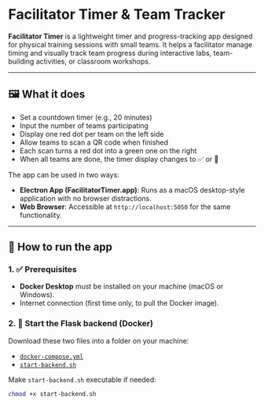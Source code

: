 # Facilitator Timer & Team Tracker

**Facilitator Timer** is a lightweight timer and progress-tracking app designed for physical training sessions with small teams. It helps a facilitator manage timing and visually track team progress during interactive labs, team-building activities, or classroom workshops.

---

## 🖼️ What it does

- Set a countdown timer (e.g., 20 minutes)
- Input the number of teams participating
- Display one red dot per team on the left side
- Allow teams to scan a QR code when finished
- Each scan turns a red dot into a green one on the right
- When all teams are done, the timer display changes to ✅ or 🏁

The app can be used in two ways:
- **Electron App (FacilitatorTimer.app)**: Runs as a macOS desktop-style application with no browser distractions.
- **Web Browser**: Accessible at `http://localhost:5050` for the same functionality.

---

## 🚀 How to run the app

### 1. ✅ Prerequisites

- **Docker Desktop** must be installed on your machine (macOS or Windows).
- Internet connection (first time only, to pull the Docker image).

### 2. 🐳 Start the Flask backend (Docker)

Download these two files into a folder on your machine:

- [`docker-compose.yml`](docker-compose.yml)
- [`start-backend.sh`](start-backend.sh)

Make `start-backend.sh` executable if needed:
```bash
chmod +x start-backend.sh
